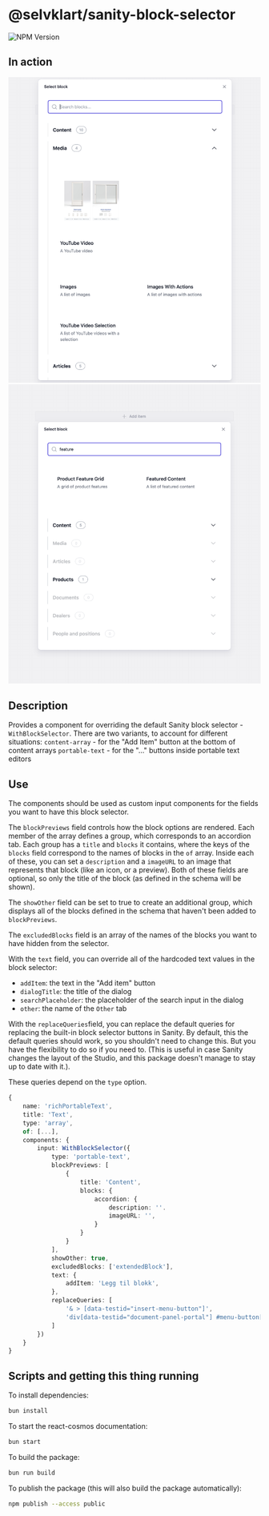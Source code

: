 # @selvklart/sanity-block-selector

![NPM Version](https://img.shields.io/npm/v/%40selvklart%2Fsanity-block-selector?link=https%3A%2F%2Fwww.npmjs.com%2Fpackage%2F%40selvklart%2Fsanity-block-selector)


## In action

![base image](https://github.com/selvklart/sanity-block-selector/raw/main/static/base.png)
![search image](https://github.com/selvklart/sanity-block-selector/raw/main/static/search.png)


## Description

Provides a component for overriding the default Sanity block selector - `WithBlockSelector`.
There are two variants, to account for different situations:
`content-array` - for the "Add Item" button at the bottom of content arrays
`portable-text` - for the "..." buttons inside portable text editors


## Use

The components should be used as custom input components for the fields you want to have this block selector.

The `blockPreviews` field controls how the block options are rendered.
Each member of the array defines a group, which corresponds to an accordion tab.
Each group has a `title` and `blocks` it contains, where the keys of the `blocks` field correspond to the names of blocks in the `of` array.
Inside each of these, you can set a `description` and a `imageURL` to an image that represents that block (like an icon, or a preview).
Both of these fields are optional, so only the title of the block (as defined in the schema will be shown).

The `showOther` field can be set to true to create an additional group, which displays all of the blocks defined in the schema that haven't been added to `blockPreviews`.

The `excludedBlocks` field is an array of the names of the blocks you want to have hidden from the selector.

With the `text` field, you can override all of the hardcoded text values in the block selector:
- `addItem`: the text in the "Add item" button
- `dialogTitle`: the title of the dialog
- `searchPlaceholder`: the placeholder of the search input in the dialog
- `other`: the name of the `Other` tab

With the `replaceQueries`field, you can replace the default queries for replacing the built-in block selector buttons in Sanity. By default, this the default queries should work, so you shouldn't need to change this. But you have the flexibility to do so if you need to. (This is useful in case Sanity changes the layout of the Studio, and this package doesn't manage to stay up to date with it.).

These queries depend on the `type` option.


```ts
{
    name: 'richPortableText',
    title: 'Text',
    type: 'array',
    of: [...],
    components: {
        input: WithBlockSelector({
            type: 'portable-text',
            blockPreviews: [
                {
                    title: 'Content',
                    blocks: {
                        accordion: {
                            description: ''.
                            imageURL: '',
                        }
                    }
                }
            ],
            showOther: true,
            excludedBlocks: ['extendedBlock'],
            text: {
                addItem: 'Legg til blokk',
            },
            replaceQueries: [
                '& > [data-testid="insert-menu-button"]',
                'div[data-testid="document-panel-portal"] #menu-button[data-testid="insert-menu-button"]',
            ]
        })
    }
}
```


## Scripts and getting this thing running

To install dependencies:

```bash
bun install
```

To start the react-cosmos documentation:

```bash
bun start
```

To build the package:

```bash
bun run build
```

To publish the package (this will also build the package automatically):

```bash
npm publish --access public
```